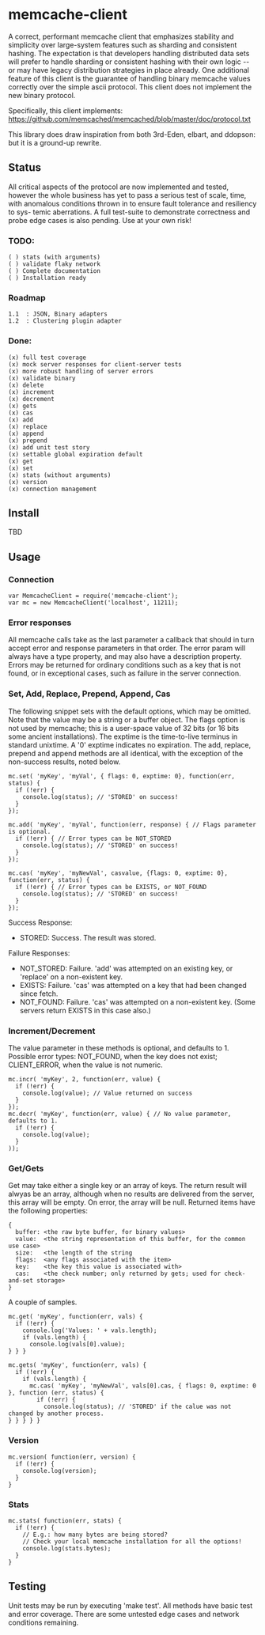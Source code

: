 # memcache-client

A correct, performant memcache client that emphasizes stability and simplicity over large-system features such as
sharding and consistent hashing. The expectation is that developers handling distributed data sets will prefer to
handle sharding or consistent hashing with their own logic -- or may have legacy distribution strategies in place
already. One additional feature of this client is the guarantee of handling binary memcache values correctly over
the simple ascii protocol. This client does not implement the new binary protocol.

Specifically, this client implements: https://github.com/memcached/memcached/blob/master/doc/protocol.txt

This library does draw inspiration from both 3rd-Eden, elbart, and ddopson: but it is a ground-up rewrite.

## Status

All critical aspects of the protocol are now implemented and tested, however the whole business has yet to pass a
serious test of scale, time, with anomalous conditions thrown in to ensure fault tolerance and resiliency to sys-
temic aberrations. A full test-suite to demonstrate correctness and probe edge cases is also pending. Use at your
own risk!

### TODO:

    ( ) stats (with arguments)
    ( ) validate flaky network
    ( ) Complete documentation
    ( ) Installation ready

### Roadmap

    1.1  : JSON, Binary adapters
    1.2  : Clustering plugin adapter

### Done:
    (x) full test coverage
    (x) mock server responses for client-server tests
    (x) more robust handling of server errors
    (x) validate binary
    (x) delete
    (x) increment
    (x) decrement
    (x) gets
    (x) cas
    (x) add
    (x) replace
    (x) append
    (x) prepend
    (x) add unit test story
    (x) settable global expiration default
    (x) get
    (x) set
    (x) stats (without arguments)
    (x) version
    (x) connection management

## Install

TBD

## Usage

### Connection

    var MemcacheClient = require('memcache-client');
    var mc = new MemcacheClient('localhost', 11211);

### Error responses

All memcache calls take as the last parameter a callback that should in turn accept error and response parameters
in that order. The error param will always have a type property, and may also have a description property. Errors
may be returned for ordinary conditions such as a key that is not found, or in exceptional cases, such as failure
in the server connection.

### Set, Add, Replace, Prepend, Append, Cas

The following snippet sets with the default options, which may be omitted. Note that the value may be a string or
a buffer object. The flags option is not used by memcache; this is a user-space value of 32 bits (or 16 bits some
ancient installations). The exptime is the time-to-live terminus in standard unixtime. A '0' exptime indicates no
expiration. The add, replace, prepend and append methods are all identical, with the exception of the non-success
results, noted below.

    mc.set( 'myKey', 'myVal', { flags: 0, exptime: 0}, function(err, status) {
      if (!err) { 
        console.log(status); // 'STORED' on success!
      }
    });

    mc.add( 'myKey', 'myVal', function(err, response) { // Flags parameter is optional.
      if (!err) { // Error types can be NOT_STORED
        console.log(status); // 'STORED' on success!
      }
    });

    mc.cas( 'myKey', 'myNewVal', casvalue, {flags: 0, exptime: 0}, function(err, status) {
      if (!err) { // Error types can be EXISTS, or NOT_FOUND
        console.log(status); // 'STORED' on success!
      }
    });

Success Response:

* STORED: Success. The result was stored.

Failure Responses:

* NOT_STORED: Failure. 'add' was attempted on an existing key, or 'replace' on a non-existent key.
* EXISTS: Failure. 'cas' was attempted on a key that had been changed since fetch.
* NOT_FOUND: Failure. 'cas' was attempted on a non-existent key. (Some servers return EXISTS in this case also.)

### Increment/Decrement

The value parameter in these methods is optional, and defaults to 1.
Possible error types: NOT_FOUND, when the key does not exist; CLIENT_ERROR, when the value is not numeric.

    mc.incr( 'myKey', 2, function(err, value) {
      if (!err) {
        console.log(value); // Value returned on success
      }
    });
    mc.decr( 'myKey', function(err, value) { // No value parameter, defaults to 1.
      if (!err) {
        console.log(value);
      }
    ));

### Get/Gets

Get may take either a single key or an array of keys. The return result will alwyas be an array, although when no
results are delivered from the server, this array will be empty. On error, the array will be null. Returned items
have the following properties:

    {
      buffer: <the raw byte buffer, for binary values>
      value:  <the string representation of this buffer, for the common use case>
      size:   <the length of the string
      flags:  <any flags associated with the item>
      key:    <the key this value is associated with>
      cas:    <the check number; only returned by gets; used for check-and-set storage>
    }

A couple of samples.

    mc.get( 'myKey', function(err, vals) {
      if (!err) {
        console.log('Values: ' + vals.length);
        if (vals.length) {
          console.log(vals[0].value);
    } } }

    mc.gets( 'myKey', function(err, vals) {
      if (!err) {
        if (vals.length) {
          mc.cas( 'myKey', 'myNewVal', vals[0].cas, { flags: 0, exptime: 0 }, function (err, status) {
            if (!err) {
              console.log(status); // 'STORED' if the calue was not changed by another process.
    } } } } }

### Version

    mc.version( function(err, version) {
      if (!err) {
        console.log(version);
      }
    }

### Stats

    mc.stats( function(err, stats) {
      if (!err) {
        // E.g.: how many bytes are being stored?
        // Check your local memcache installation for all the options!
        console.log(stats.bytes);
      }
    }

## Testing

Unit tests may be run by executing 'make test'. All methods have basic test and error coverage. There are some
untested edge cases and network conditions remaining.

